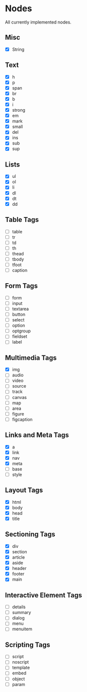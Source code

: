 # Nodes

All currently implemented nodes.

## Misc

- [x] String

## Text

- [x] h
- [x] p
- [x] span
- [x] br
- [x] b
- [x] i
- [x] strong
- [x] em
- [x] mark
- [x] small
- [x] del
- [x] ins
- [x] sub
- [x] sup

## Lists

- [x] ul
- [x] ol
- [x] li
- [x] dl
- [x] dt
- [x] dd

## Table Tags

- [ ] table
- [ ] tr
- [ ] td
- [ ] th
- [ ] thead
- [ ] tbody
- [ ] tfoot
- [ ] caption

## Form Tags

- [ ] form
- [ ] input
- [ ] textarea
- [ ] button
- [ ] select
- [ ] option
- [ ] optgroup
- [ ] fieldset
- [ ] label

## Multimedia Tags

- [x] img
- [ ] audio
- [ ] video
- [ ] source
- [ ] track
- [ ] canvas
- [ ] map
- [ ] area
- [ ] figure
- [ ] figcaption

## Links and Meta Tags

- [x] a
- [x] link
- [x] nav
- [x] meta
- [ ] base
- [ ] style

## Layout Tags

- [x] html
- [x] body
- [x] head
- [x] title

## Sectioning Tags

- [x] div
- [x] section
- [x] article
- [x] aside
- [x] header
- [x] footer
- [x] main

## Interactive Element Tags

- [ ] details
- [ ] summary
- [ ] dialog
- [ ] menu
- [ ] menuitem

## Scripting Tags

- [ ] script
- [ ] noscript
- [ ] template
- [ ] embed
- [ ] object
- [ ] param
